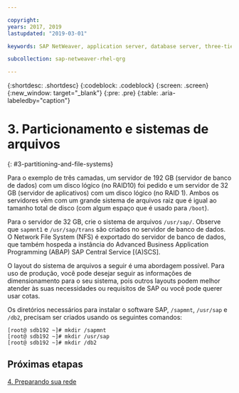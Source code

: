 ```yaml
---

copyright:
years: 2017, 2019
lastupdated: "2019-03-01"

keywords: SAP NetWeaver, application server, database server, three-tier

subcollection: sap-netweaver-rhel-qrg

---
```


{:shortdesc: .shortdesc}
{:codeblock: .codeblock}
{:screen: .screen}
{:new_window: target="_blank"}
{:pre: .pre}
{:table: .aria-labeledby="caption"}

# 3. Particionamento e sistemas de arquivos
{: #3-partitioning-and-file-systems}

Para o exemplo de três camadas, um servidor de 192 GB (servidor de banco de dados) com um disco lógico (no RAID10) foi pedido e um servidor de 32 GB (servidor de aplicativos) com um disco lógico (no RAID 1). Ambos os servidores vêm com um grande
sistema de arquivos raiz que é igual ao tamanho total de disco (com algum espaço que é usado para `/boot`).

Para o servidor de 32 GB, crie o sistema de arquivos `/usr/sap/`. Observe que `sapmnt1` e `/usr/sap/trans` são criados no servidor de banco de dados. O Network File System (NFS) é exportado do servidor de banco de dados, que também hospeda a instância do Advanced Business Application Programming (ABAP) SAP Central Service [(A)SCS].

O layout do sistema de arquivos a seguir é uma abordagem possível. Para uso de produção, você pode desejar seguir as
informações de dimensionamento para o seu sistema, pois outros layouts podem melhor atender às suas necessidades ou requisitos
de SAP ou você pode querer usar cotas.

Os diretórios necessários para instalar o software SAP, `/sapmnt`, `/usr/sap` e
`/db2`, precisam ser criados usando os seguintes comandos:
```
[root@ sdb192 ~]# mkdir /sapmnt
[root@ sdb192 ~]# mkdir /usr/sap
[root@ sdb192 ~]# mkdir /db2
```

## Próximas etapas

[4. Preparando sua rede](/docs/infrastructure/sap-netweaver-rhel-qrg?topic=sap-netweaver-rhel-qrg-network#network)
